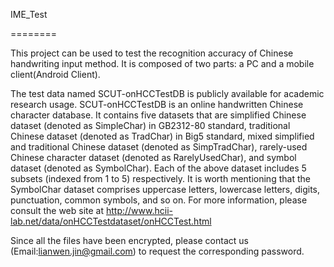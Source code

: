 IME_Test


========

This project can be used to test the recognition accuracy of Chinese handwriting input method. It is composed of two parts: a PC and a mobile client(Android Client).

The test data named SCUT-onHCCTestDB is publicly available for academic research usage. SCUT-onHCCTestDB is an online handwritten Chinese character database. It contains five datasets that are simplified Chinese dataset (denoted as SimpleChar) in GB2312-80 standard, traditional Chinese dataset (denoted as TradChar) in Big5 standard, mixed simplified and traditional Chinese dataset (denoted as SimpTradChar), rarely-used Chinese character dataset (denoted as RarelyUsedChar), and symbol dataset (denoted as SymbolChar). Each of the above dataset includes 5 subsets (indexed from 1 to 5) respectively. It is worth mentioning that the SymbolChar dataset comprises uppercase letters, lowercase letters, digits, punctuation, common symbols, and so on. For more information, please consult the web site at http://www.hcii-lab.net/data/onHCCTestdataset/onHCCTest.html

Since all the files have been encrypted, please contact us (Email:lianwen.jin@gmail.com) to request the corresponding password.